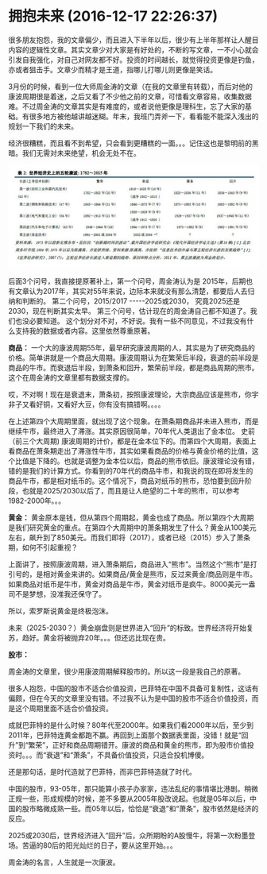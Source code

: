 # 拥抱未来	(2016-12-17 22:26:37)

很多朋友抱怨，我的文章偏少，而且进入下半年以后，很少有上半年那样让人醒目内容的逻辑性文章。其实文章少对大家是有好处的，不断的写文章，一不小心就会引发自我强化，对自己对网友都不好。投资的时间越长，就觉得投资更像是钓鱼，亦或者狙击手。文章少而精才是王道，指哪儿打哪儿则更像是笑话。

3月份的时候，看到一位大师周金涛的文章（在我的文章里有转载），而后对他的康波周期很是着迷，之后又看了不少他之前的文章，可惜看文章容易，收集数据难。不过周金涛的文章其实是有难度的，或者说他更像是理科生，忘了大家的基础。有很多地方被他越讲越迷糊。年末，我班门弄斧一下，看看能不能深入浅出的规划一下我们的未来。

经济很糟糕，而且看不到希望，只会看到更糟糕的一面。。。记住这也是黎明前的黑暗。我们无需对未来绝望，机会无处不在。

![康波周期](../imgs/kangbo.png)

后面3个问号，我直接提原著补上，第一个问号，周金涛认为是 2015年，后期也有文章认为2017年，其实对55年来说，边际本来就没有那么清楚，都要后人去归纳和判断的。
第二个问号，2015/2017 -----2025或2030， 究竟2025还是2030，现在判断其实太早。
第三个问号，估计现在的周金涛自己都不知道了。我们也没必要知道。
这个划分对不对，不好说。我有一些不同意见，不过我没有什么支持我的数据或者内容。这里依然尊重原著。

**商品：**
一个大的康波周期55年，最早研究康波周期的人，其实是为了研究商品的价格。简单讲就是一个商品大周期。康波周期认为在繁荣后半段，衰退的前半段是商品的牛市。而衰退后半段，到萧条和回升，繁荣前半段，都是商品周期的熊市。这个在周金涛的文章里都有数据支撑的。

哎，不对啊！现在是衰退末，萧条初，按照康波理论，大宗商品应该是熊市，你宇非子又看好铜，又看好大豆，你有没有搞错啊。。。。

在上述第四个大周期里面，就出现了这个现象。在萧条期商品并未进入熊市，而是继续牛市，最终进入了滞涨。其实原因很简单，70年代人类退出了金本位。 史前（前三个大周期) 康波周期的计价，都是在金本位下的。而第四个大周期，表面上看商品在萧条期走出了滞涨性牛市，其实如果看商品的价格与黄金价格的比值，这个比值是下降的。也就是调整为金本位以后，商品的熊市依旧。康波理论没有错，错的是我们的计算方式。你看到的70年代的商品牛市，和我说的现在即将发生的商品牛市，都是相对纸币的。这个情况下，商品对纸币的熊市，恐怕要到回升阶段，也就是2025/2030以后了，而且是让人绝望的二十年的熊市，可以参考1982-2000年。。。

**黄金：**
黄金原本是钱，但从第四个周期起，黄金也成了商品。所以第四个大周期是我们研究黄金的重点。在第四个大周期中的萧条期发生了什么？黄金从100美元左右，飙升到了850美元。而我们即将（2017），或者已经（2015）步入了萧条期，如何不引起重视？

上面讲了，按照康波周期，进入萧条期后，商品进入“熊市”。当然这个“熊市”是打引号的，是相对黄金来讲的。如果商品/黄金是熊市，反过来黄金/商品则是牛市。 如果商品对纸币是牛市，黄金对商品是牛市，黄金对纸币是疯牛。8000美元一盎司不是梦想，没准我还保守了。

所以，索罗斯说黄金是终极泡沫。

未来（2025-2030？）黄金崩盘则是世界进入“回升”的标致。世界经济将开始复苏，趋好。黄金将被抛弃20年。。。但还远比现在贵。


**股市：**

周金涛的文章里，很少用康波周期解释股市的。所以这一段是我自己的原著。

很多人抱怨，中国的股市不适合价值投资，巴菲特在中国不具备可复制性，这话有偏颇，但在今天的文章里没有错。不过我不认为是中国的股市不适合价值投资，而是这个周期里面不适合价值投资。

成就巴菲特的是什么时候？80年代至2000年。如果我们看2000年以后，至少到2011年，巴菲特连黄金都跑不赢。再回到上面那个数据表里面，没错！就是“回升”到“繁荣”，正好和商品周期错开。康波的商品和黄金的熊市，即为股市价值投资时。。。而“衰退”和“萧条”，不具备价值投资，只适合投机博傻。

还是那句话，是时代造就了巴菲特，而非巴菲特造就了时代。

中国的股市，93-05年，那只能算小孩子办家家，违法乱纪的事情堪比港剧。稍微正规一些，形成规模的时候，差不多要从2005年股改说起。也就是05年以后，中国的股市略微成熟一些。而05年以后，恰恰是“衰退”和“萧条”，股市依然是经济的反应。

2025或2030后，世界经济进入“回升”后，众所期盼的A股慢牛，将第一次粉墨登场。苦逼的80后的阳光灿烂的日子，要从这里开始。。。


周金涛的名言，人生就是一次康波。
